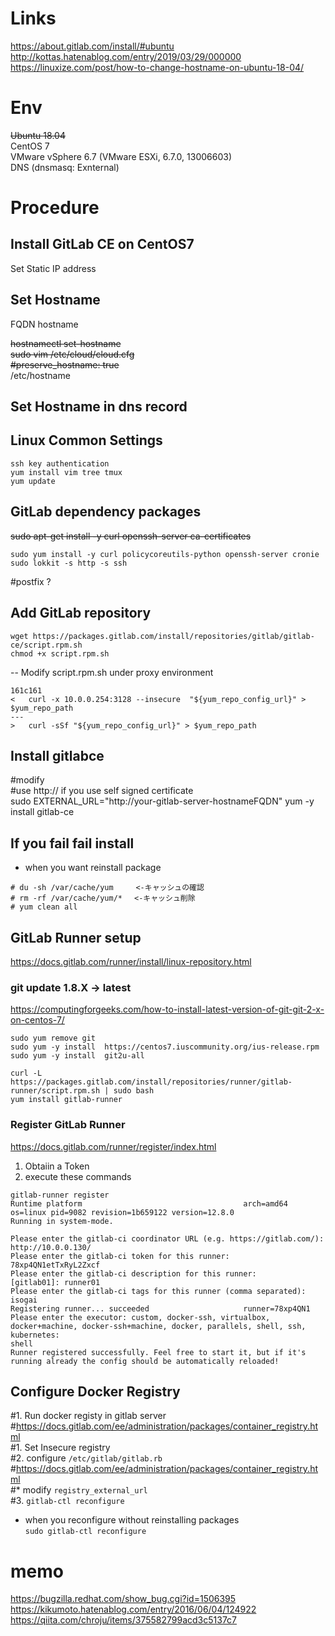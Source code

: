 # Links
https://about.gitlab.com/install/#ubuntu
http://kottas.hatenablog.com/entry/2019/03/29/000000
https://linuxize.com/post/how-to-change-hostname-on-ubuntu-18-04/

# Env
~~Ubuntu 18.04~~  
CentOS 7  
VMware vSphere 6.7 (VMware ESXi, 6.7.0, 13006603)  
DNS (dnsmasq: Exnternal)  

# Procedure
## Install GitLab CE on CentOS7
Set Static IP address   
## Set Hostname
FQDN hostname  

~~hostnamectl set-hostname~~  
~~sudo vim /etc/cloud/cloud.cfg~~  
~~#preserve_hostname: true~~  
/etc/hostname  

## Set Hostname in dns record


## Linux Common Settings
```
ssh key authentication
yum install vim tree tmux
yum update
```
## GitLab dependency packages
~~sudo apt-get install -y curl openssh-server ca-certificates~~
```
sudo yum install -y curl policycoreutils-python openssh-server cronie
sudo lokkit -s http -s ssh
```
#postfix ?

## Add GitLab repository
```
wget https://packages.gitlab.com/install/repositories/gitlab/gitlab-ce/script.rpm.sh
chmod +x script.rpm.sh

```  
-- Modify script.rpm.sh under proxy environment
```
161c161
<   curl -x 10.0.0.254:3128 --insecure  "${yum_repo_config_url}" > $yum_repo_path
---
>   curl -sSf "${yum_repo_config_url}" > $yum_repo_path
```

## Install gitlabce
#modify  
#use http:// if you use self signed certificate  
sudo EXTERNAL_URL="http://your-gitlab-server-hostnameFQDN"  yum -y install gitlab-ce  

## If you fail fail install
- when you want reinstall package  
```
# du -sh /var/cache/yum     <-キャッシュの確認
# rm -rf /var/cache/yum/*　 <-キャッシュ削除
# yum clean all
```
## GitLab Runner setup
https://docs.gitlab.com/runner/install/linux-repository.html
### git update 1.8.X -> latest
https://computingforgeeks.com/how-to-install-latest-version-of-git-git-2-x-on-centos-7/  
```
sudo yum remove git
sudo yum -y install  https://centos7.iuscommunity.org/ius-release.rpm
sudo yum -y install  git2u-all
```
```
curl -L https://packages.gitlab.com/install/repositories/runner/gitlab-runner/script.rpm.sh | sudo bash
yum install gitlab-runner
```
### Register GitLab Runner
https://docs.gitlab.com/runner/register/index.html
1. Obtaiin a Token
2. execute these commands
```
gitlab-runner register
Runtime platform                                    arch=amd64 os=linux pid=9082 revision=1b659122 version=12.8.0
Running in system-mode.

Please enter the gitlab-ci coordinator URL (e.g. https://gitlab.com/):
http://10.0.0.130/
Please enter the gitlab-ci token for this runner:
78xp4QN1etTxRyL2Zxcf
Please enter the gitlab-ci description for this runner:
[gitlab01]: runner01
Please enter the gitlab-ci tags for this runner (comma separated):
isogai
Registering runner... succeeded                     runner=78xp4QN1
Please enter the executor: custom, docker-ssh, virtualbox, docker+machine, docker-ssh+machine, docker, parallels, shell, ssh, kubernetes:
shell
Runner registered successfully. Feel free to start it, but if it's running already the config should be automatically reloaded!

```

## Configure Docker Registry
#1. Run docker registy in gitlab server  
#https://docs.gitlab.com/ee/administration/packages/container_registry.html  
#1. Set Insecure registry  
#2. configure `/etc/gitlab/gitlab.rb`  
#https://docs.gitlab.com/ee/administration/packages/container_registry.html  
#* modify `registry_external_url`  
#3. `gitlab-ctl reconfigure`  


- when you reconfigure without reinstalling packages  
`sudo gitlab-ctl reconfigure` 



# memo

https://bugzilla.redhat.com/show_bug.cgi?id=1506395
https://kikumoto.hatenablog.com/entry/2016/06/04/124922
https://qiita.com/chroju/items/375582799acd3c5137c7

